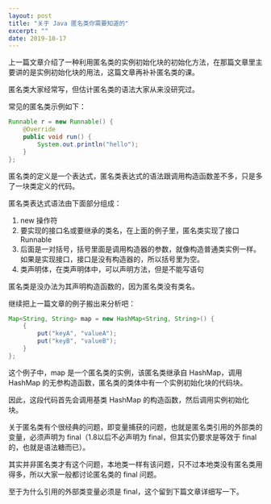 ```yaml
---
layout: post
title: "关于 Java 匿名类你需要知道的"
excerpt: ""
date: 2019-10-17
---
```


上一篇文章介绍了一种利用匿名类的实例初始化块的初始化方法，在那篇文章里主要讲的是实例初始化块的用法，这篇文章再补补匿名类的课。

匿名类大家经常写，但估计匿名类的语法大家从来没研究过。

常见的匿名类示例如下：

```java
Runnable r = new Runnable() {
    @Override
    public void run() {
        System.out.println("hello");
    }
};
```

匿名类的定义是一个表达式，匿名类表达式的语法跟调用构造函数差不多，只是多了一块类定义的代码。

匿名类表达式语法由下面部分组成：

1. new 操作符
2. 要实现的接口名或要继承的类名，在上面的例子里，匿名类实现了接口 Runnable
3. 后面是一对括号，括号里面是调用构造器的参数，就像构造普通类实例一样。如果是实现接口，接口是没有构造器的，所以括号里为空。
4. 类声明体，在类声明体中，可以声明方法，但是不能写语句

匿名类是没办法为其声明构造函数的，因为匿名类没有类名。

继续把上一篇文章的例子搬出来分析吧：

```java
Map<String, String> map = new HashMap<String, String>() {
    {
        put("keyA", "valueA");
        put("keyB", "valueB");
    }
};
```

这个例子中，map 是一个匿名类的实例，该匿名类继承自 HashMap，调用 HashMap 的无参构造函数，匿名类的类体中有一个实例初始化块的代码块。

因此，这段代码首先会调用基类 HashMap 的构造函数，然后调用实例初始化块。

关于匿名类有个很经典的问题，即变量捕获的问题，也就是匿名类引用的外部类的变量，必须声明为 final（1.8以后不必声明为 final，但其实仍要求是等效于 final 的，也就是语法糖而已）。

其实并非匿名类才有这个问题，本地类一样有该问题，只不过本地类没有匿名类用得多，所以大家一般都讨论匿名类的 final 问题。

至于为什么引用的外部类变量必须是 final，这个留到下篇文章详细写一下。